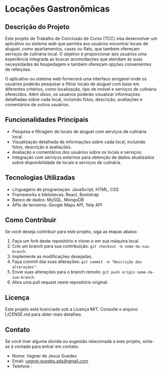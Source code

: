 # Locações Gastronômicas

## Descrição do Projeto

Este projeto de Trabalho de Conclusão de Curso (TCC) visa desenvolver um aplicativo ou sistema web que permita aos usuários encontrar locais de aluguel, como apartamentos, casas ou flats, que também ofereçam serviços de culinária local. O objetivo é proporcionar aos usuários uma experiência integrada ao buscar acomodações que atendam às suas necessidades de hospedagem e também ofereçam opções convenientes de refeições.

O aplicativo ou sistema web fornecerá uma interface amigável onde os usuários poderão pesquisar e filtrar locais de aluguel com base em diferentes critérios, como localização, tipo de imóvel e serviços de culinária oferecidos. Além disso, os usuários poderão visualizar informações detalhadas sobre cada local, incluindo fotos, descrição, avaliações e comentários de outros usuários.

## Funcionalidades Principais

- Pesquisa e filtragem de locais de aluguel com serviços de culinária local.
- Visualização detalhada de informações sobre cada local, incluindo fotos, descrição e avaliações.
- Avaliação e comentários dos usuários sobre os locais e serviços.
- Integração com serviços externos para obtenção de dados atualizados sobre disponibilidade de locais e serviços de culinária.

## Tecnologias Utilizadas

- Linguagens de programação: JavaScript, HTML, CSS
- Frameworks e bibliotecas: React, Bootstrap
- Banco de dados: MySQL, MongoDB
- APIs de terceiros: Google Maps API, Yelp API

## Como Contribuir

Se você deseja contribuir para este projeto, siga as etapas abaixo:

1. Faça um fork deste repositório e clone-o em sua máquina local.
2. Crie um branch para sua contribuição: `git checkout -b nome-da-sua-branch`.
3. Implemente as modificações desejadas.
4. Faça commit das suas alterações: `git commit -m "Descrição das alterações"`.
5. Envie suas alterações para o branch remoto: `git push origin nome-da-sua-branch`.
6. Abra uma pull request neste repositório original.

## Licença

Este projeto está licenciado sob a Licença MIT. Consulte o arquivo LICENSE.md para obter mais detalhes.

## Contato

Se você tiver alguma dúvida ou sugestão relacionada a este projeto, sinta-se à vontade para entrar em contato:

- Nome: Vagner de Jesus Guedes
- Email: vagner.guedes.ads@gmail.com
- Telefone : 
